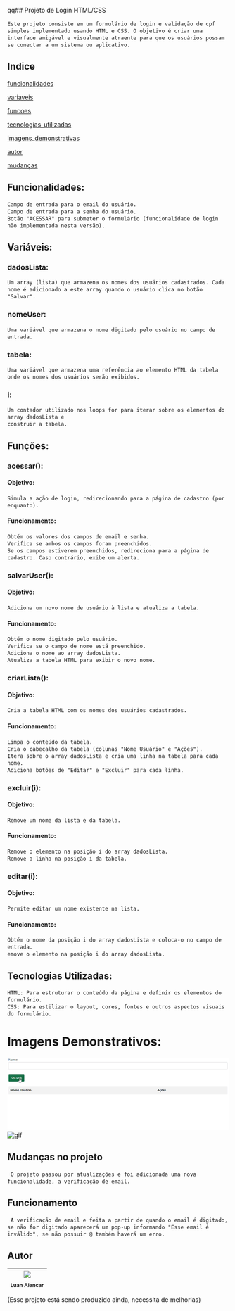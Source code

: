 qq## Projeto de Login HTML/CSS

    Este projeto consiste em um formulário de login e validação de cpf simples implementado usando HTML e CSS. O objetivo é criar uma interface amigável e visualmente atraente para que os usuários possam se conectar a um sistema ou aplicativo.



## Indice

[funcionalidades](#funcionalidades)

[variaveis](#variáveis)

[funcoes](#funções)

[tecnologias_utilizadas](#tecnologias-utilizadas)

[imagens_demonstrativas](#imagens-demonstrativos)

[autor](#autor)

[mudanças](mudanças-no-projeto)

## Funcionalidades:

    Campo de entrada para o email do usuário.
    Campo de entrada para a senha do usuário.
    Botão "ACESSAR" para submeter o formulário (funcionalidade de login não implementada nesta versão).

## Variáveis:

### dadosLista:

    Um array (lista) que armazena os nomes dos usuários cadastrados. Cada nome é adicionado a este array quando o usuário clica no botão "Salvar".

### nomeUser: 

    Uma variável que armazena o nome digitado pelo usuário no campo de entrada.

### tabela:

    Uma variável que armazena uma referência ao elemento HTML da tabela onde os nomes dos usuários serão exibidos.

### i: 

    Um contador utilizado nos loops for para iterar sobre os elementos do array dadosLista e
    construir a tabela.

## Funções:

### acessar():
#### Objetivo: 

    Simula a ação de login, redirecionando para a página de cadastro (por enquanto).

#### Funcionamento:

    Obtém os valores dos campos de email e senha.
    Verifica se ambos os campos foram preenchidos.
    Se os campos estiverem preenchidos, redireciona para a página de cadastro. Caso contrário, exibe um alerta.

### salvarUser():
#### Objetivo:

    Adiciona um novo nome de usuário à lista e atualiza a tabela.

#### Funcionamento:

    Obtém o nome digitado pelo usuário.
    Verifica se o campo de nome está preenchido.
    Adiciona o nome ao array dadosLista.
    Atualiza a tabela HTML para exibir o novo nome.

### criarLista():
#### Objetivo: 

    Cria a tabela HTML com os nomes dos usuários cadastrados.

#### Funcionamento:

    Limpa o conteúdo da tabela.
    Cria o cabeçalho da tabela (colunas "Nome Usuário" e "Ações").
    Itera sobre o array dadosLista e cria uma linha na tabela para cada nome.
    Adiciona botões de "Editar" e "Excluir" para cada linha.

### excluir(i):
#### Objetivo: 

    Remove um nome da lista e da tabela.

#### Funcionamento:

    Remove o elemento na posição i do array dadosLista.
    Remove a linha na posição i da tabela.

### editar(i):
#### Objetivo:

    Permite editar um nome existente na lista.

#### Funcionamento:

    Obtém o nome da posição i do array dadosLista e coloca-o no campo de entrada.
    emove o elemento na posição i do array dadosLista.
    
## Tecnologias Utilizadas:

    HTML: Para estruturar o conteúdo da página e definir os elementos do formulário.
    CSS: Para estilizar o layout, cores, fontes e outros aspectos visuais do formulário.    

# Imagens Demonstrativos:

![gif](img/demo.gif)
![gif](img/demo2.gif)


## Mudanças no projeto

     O projeto passou por atualizações e foi adicionada uma nova funcionalidade, a verificação de email.
## Funcionamento 
     A verificação de email e feita a partir de quando o email é digitado, se não for digitado aparecerá um pop-up informando "Esse email é inválido", se não possuir @ também haverá um erro.



## Autor
|  [<img loading="lazy" src="https://avatars.githubusercontent.com/u/140835172?v=4 " width=115><br><sub>Luan Alencar</sub>](https://github.com/luan18alencar) |  
| :---: |


(Esse projeto está sendo produzido ainda, necessita de melhorias)
